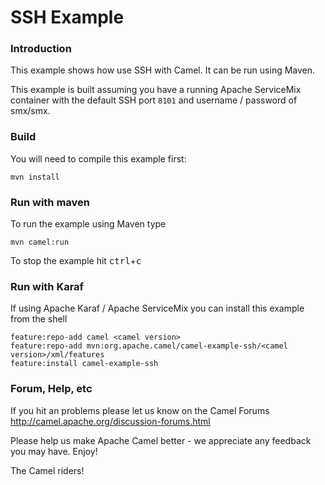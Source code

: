 # SSH Example

### Introduction
This example shows how use SSH with Camel. It can be run using Maven.

This example is built assuming you have a running Apache ServiceMix container with the default SSH port `8101` and
username / password of smx/smx.

### Build
You will need to compile this example first:

	mvn install

### Run with maven
To run the example using Maven type

	mvn camel:run

To stop the example hit <kbd>ctrl</kbd>+<kbd>c</kbd>

### Run with Karaf

If using Apache Karaf / Apache ServiceMix you can install this example
from the shell

	feature:repo-add camel <camel version>
	feature:repo-add mvn:org.apache.camel/camel-example-ssh/<camel version>/xml/features
	feature:install camel-example-ssh

### Forum, Help, etc

If you hit an problems please let us know on the Camel Forums
	<http://camel.apache.org/discussion-forums.html>

Please help us make Apache Camel better - we appreciate any feedback you may
have.  Enjoy!



The Camel riders!
